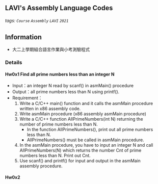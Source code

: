 ## LAVI's Assembly Language Codes
###### tags: `Course` `Assembly` `LAVI` `2021` 

## Information
- 大二上學期組合語言作業與小考測驗程式

### Details
#### Hw0x1 Find all prime numbers less than an integer N
- Input：an integer N read by scanf() in asmMain() procedure
- Output：all prime numbers less than N using printf().
- Requirement：
	1. Write a C/C++ main() function and it calls the asmMain procedure written in x86 assembly code.
	2. Write  asmMain procedure  (x86 assembly asmMain procedure)
	3. Write a C/C++ function  AllPrimeNumbers(int N) returning the number of prime numbers less than N.
    	- In the function AllPrimeNumbers(), print out all prime numbers less than N.
        - AllPrimeNumbers() must be called in asmMain procedure.       
    4. In the  asmMain procedure, you have to input an integer N and call AllPrimeNumbers(N) which returns the number Cnt of prime numbers less than N. Print out Cnt.
    5.  Use scanf() and printf() for input and output in the asmMain assembly procedure.

#### Hw0x2